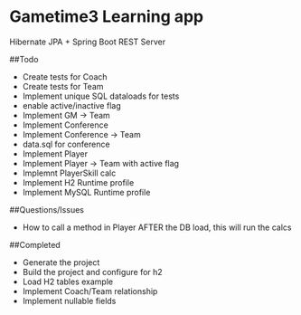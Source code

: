 # Gametime3 Learning app
Hibernate JPA + Spring Boot REST Server


##Todo
* Create tests for Coach
* Create tests for Team
* Implement unique SQL dataloads for tests
* enable active/inactive flag
* Implement GM -> Team
* Implement Conference
* Implement Conference -> Team
* data.sql for conference
* Implement Player
* Implement Player -> Team with active flag
* Implemnt PlayerSkill calc
* Implement H2 Runtime profile
* Implement MySQL Runtime profile


##Questions/Issues
*  How to call a method in Player AFTER the DB load, this will run the calcs

    
##Completed
* Generate the project
* Build the project and configure for h2
* Load H2 tables example
* Implement Coach/Team relationship
* Implement nullable fields

